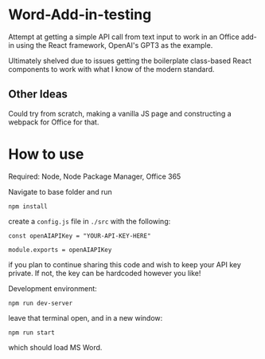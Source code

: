 # Word-Add-in-testing

Attempt at getting a simple API call from text input to work in an Office add-in using the React framework, OpenAI's GPT3 as the example.

Ultimately shelved due to issues getting the boilerplate class-based React components to work with what I know of the modern standard.

## Other Ideas

Could try from scratch, making a vanilla JS page and constructing a webpack for Office for that.

# How to use

Required: Node, Node Package Manager, Office 365

Navigate to base folder and run 

`npm install`

create a `config.js` file in `./src` with the following:

```
const openAIAPIKey = "YOUR-API-KEY-HERE"

module.exports = openAIAPIKey
```

if you plan to continue sharing this code and wish to keep your API key private. If not, the key can be hardcoded however you like!

Development environment:

`npm run dev-server`

leave that terminal open, and in a new window:

`npm run start`

which should load MS Word.
